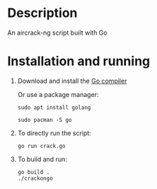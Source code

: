 # Description
 An aircrack-ng script built with Go

# Installation and running
1. Download and install the [Go compiler](https://go.dev)  
   
   Or use a package manager:  
   ```
   sudo apt install golang
   ```  
   ```
   sudo pacman -S go
   ```
2. To directly run the script:  
   ```
   go run crack.go
   ```
3. To build and run:  
   
   ```
   go build .
   ./crackongo
   ```
